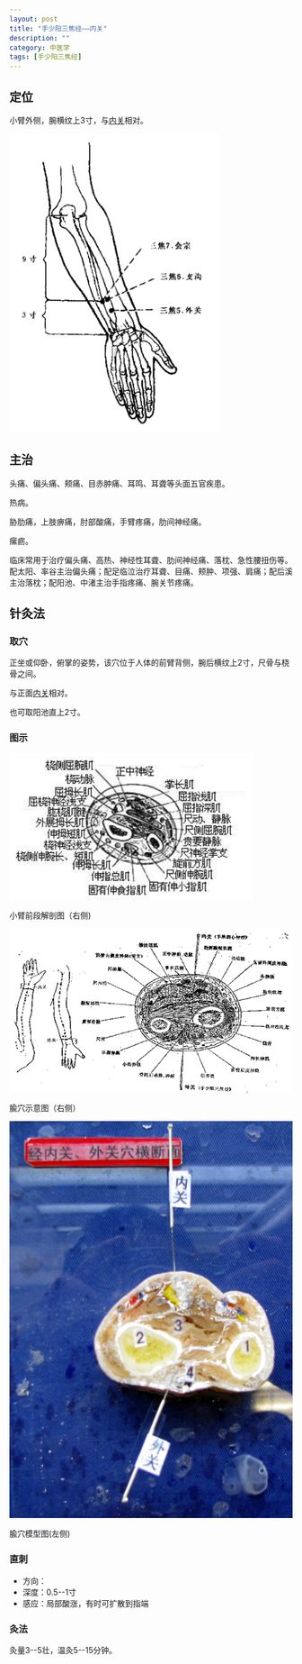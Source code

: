 ```yaml
---
layout: post
title: "手少阳三焦经——内关"
description: ""
category: 中医学 
tags: [手少阳三焦经]
---
```



## 定位

小臂外侧，腕横纹上3寸，与[内关](/2013/11/01/acupoint_PC6_neiguan.html)相对。


![](/images/TCM/channels/TE5-7.png)

## 主治

头痛、偏头痛、颊痛、目赤肿痛、耳鸣、耳聋等头面五官疾患。

热病。

胁肋痛，上肢痹痛，肘部酸痛，手臂疼痛，肋间神经痛。

瘰疬。


临床常用于治疗偏头痛、高热、神经性耳聋、肋间神经痛、落枕、急性腰扭伤等。配太阳、率谷主治偏头痛；配足临泣治疗耳聋、目痛、颊肿、项强、肩痛；配后溪主治落枕；配阳池、中渚主治手指疼痛、腕关节疼痛。

## 针灸法

### 取穴

正坐或仰卧，俯掌的姿势，该穴位于人体的前臂背侧，腕后横纹上2寸，尺骨与桡骨之间。

与正面[内关](/2013/11/01/acupoint_PC6_neiguan.html)相对。

也可取阳池直上2寸。

### 图示

![](/images/TCM/topography/forearm_lower.png)

小臂前段解剖图（右侧)

![](/images/TCM/acupoint/PC6_TE5.png)

腧穴示意图（右侧）

![](/images/TCM/acupoint/PC6_TE5_model.jpg)

腧穴模型图(左侧)

### 直刺

- 方向：
- 深度：0.5--1寸
- 感应：局部酸涨，有时可扩散到指端




### 灸法

灸量3--5壮，温灸5--15分钟。

